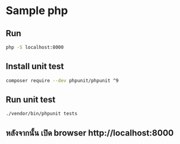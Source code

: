 # Sample php

## Run

```sh
php -S localhost:8000
```

## Install unit test

```sh
composer require --dev phpunit/phpunit ^9
```

## Run unit test 

```sh
./vendor/bin/phpunit tests
```

## หลังจากนั้น เปิด browser http://localhost:8000
